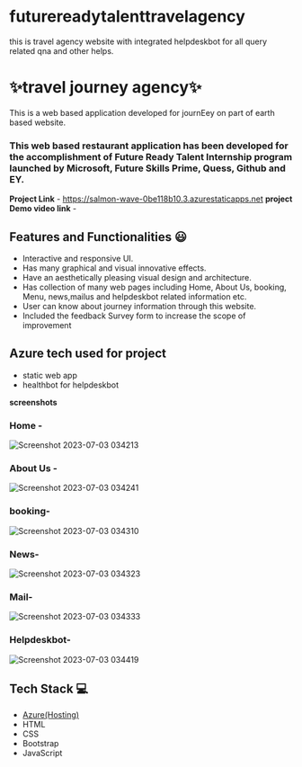 # futurereadytalenttravelagency
this is travel agency website with integrated helpdeskbot for all query related qna and other helps.
# ✨travel journey agency✨

This is a web based application developed for journEey on part of earth based website.

### This web based restaurant application has been developed for the accomplishment of Future Ready Talent Internship program launched by Microsoft, Future Skills Prime, Quess, Github and EY.


**Project Link** - https://salmon-wave-0be118b10.3.azurestaticapps.net 
**project Demo video link** -


## Features and Functionalities 😃

- Interactive and responsive UI.
- Has many graphical and visual innovative effects.
- Have an aesthetically pleasing visual design and architecture.
- Has collection of many web pages including Home, About Us, booking, Menu, news,mailus and helpdeskbot related information etc.
- User can know about journey information through this website.
- Included the feedback Survey form to increase the scope of improvement

## Azure tech used for project
- static web app
- healthbot for helpdeskbot






**screenshots**
### Home -


![Screenshot 2023-07-03 034213](https://github.com/Phsus/futurereadytalenttravelagency/assets/86531670/edc943df-17de-4971-9fd8-7f41196c3c59)

   

### About Us -



![Screenshot 2023-07-03 034241](https://github.com/Phsus/futurereadytalenttravelagency/assets/86531670/18140734-e316-4532-aed5-15aeaf1ad8bb)

### booking-




![Screenshot 2023-07-03 034310](https://github.com/Phsus/futurereadytalenttravelagency/assets/86531670/0cdef2a5-4e1a-4dd9-ac8d-dce82cb3f1fc)

### News-




![Screenshot 2023-07-03 034323](https://github.com/Phsus/futurereadytalenttravelagency/assets/86531670/85ef7742-49bc-40c4-b0b8-9952237e56cf)

### Mail-



![Screenshot 2023-07-03 034333](https://github.com/Phsus/futurereadytalenttravelagency/assets/86531670/d29b46d6-8890-40e0-81d8-021b4c9994db)

### Helpdeskbot-
![Screenshot 2023-07-03 034419](https://github.com/Phsus/futurereadytalenttravelagency/assets/86531670/93db807b-395b-426f-b07b-f2fa0d590204)




## Tech Stack 💻

- [Azure(Hosting)](https://azure.microsoft.com/en-in/features/azure-portal/)
- HTML
- CSS
- Bootstrap
- JavaScript
